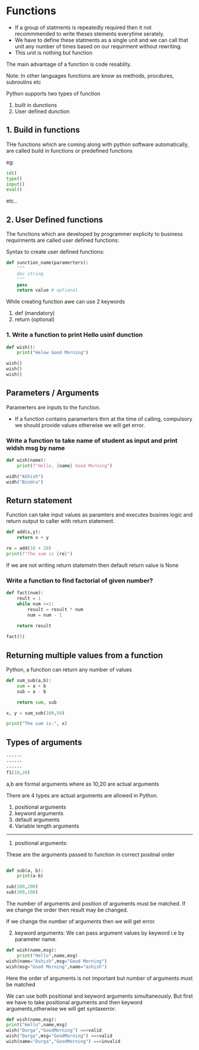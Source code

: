 # Functions

- If a group of statments is repeatedly required then it not recommmended to write theses stements everytime serately.
- We have to define these statments as a single unit and we can call that unit any number of times  based on our requirment without rewriting.
- This unit is nothing but function

The main advantage of a function is code resablity.

Note: In other languages functions are know as methods, procdures, subroutins etc

Python supports two types of function

1. built in dunctions
2. User defined dunction

## 1. Build in functions

THe functions which are coming along with python software automatically, are called build in functions or predefined functions

eg:

```py
id()
type()
input()
eval()
```

etc..

## 2. User Defined functions

The functions which are developed by programmer explicity
to business requirments are called user defined functions:

Syntax to create user defined functions:

```py
def sunction_name(paramerters):
    """
    doc string
    """
    pass
    return value # optional
```

While creating function awe can use 2 keywords

1. def (mandatory)
2. return (optional)

### 1. Write a function to print Hello usinf dunction

```py
def wish():
    print("Helow Good Morning")

wish()
wish()
wish()
```

## Parameters / Arguments

Paramerters are inputs to the function.

- If a function contains paramerters thrn at the time of calling, compulsory we should provide values otherwise we will get error.

### Write a function to take name of student as input and print widsh msg by name

```py
def wish(name):
    print(f"Hello, {name} Good Morning")

widh("AShish")
widh("Bindra")
```

## Return statement

Function can take input values as paramters and executes busines logic and return output to caller with return statement.

```py
def add(x,y):
    return x + y

re = add(10 + 20)
print(f"The sum is {re}")
```

If we are not writing return statemetn then default return value is None

### Write a function to find factorial of given number?

```py
def fact(num):
    reult = 1
    while num >=1:
        result = result * num
        num = num - 1
    
    return result

fact(5)
```

## Returning multiple values from a function

Python, a function can return any number of values

```py
def sum_sub(a,b):
    sum = a + b
    sub = a - b

    return sum, sub

x, y = sum_sub(100,50)

print("The sum is:", x)
```

## Types of arguments

```def f1(a,b):
------
------
------
f1(10,20)
```

a,b are formal arguments where as 10,20 are actual arguments

There are 4 types are actual arguments are allowed in Python.

1. positional arguments
2. keyword arguments
3. default arguments
4. Variable length arguments

---

1. positional arguments:

These are the arguments passed to function in correct positnal order

```py

def sub(a, b):
    print(a-b)

sub(100,200)
sub(200,100)
```

The number of arguments and position of arguments must be matched. If we change the
order then result may be changed.

If we change the number of arguments then we will get error.

2. keyword arguments:
We can pass argument values by keyword i.e by parameter name.

```py
def wish(name,msg):
    print("Hello",name,msg)
wish(name="Ashish",msg="Good Morning")
wish(msg="Good Morning",name="ashish")
```

Here the order of arguments is not important but number of arguments must be matched

We can use both positional and keyword arguments simultaneously. But first we have to take positional arguments and then keyword arguments,otherwise we will get syntaxerror.

```py
def wish(name,msg):
print("Hello",name,msg)
wish("Durga","GoodMorning") ==>valid
wish("Durga",msg="GoodMorning") ==>valid
wish(name="Durga","GoodMorning") ==>invalid
```
